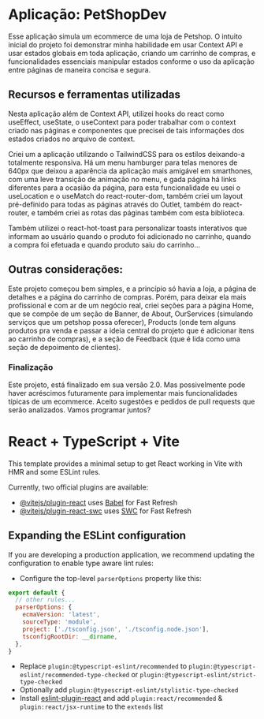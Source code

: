 # Aplicação: PetShopDev

Esse aplicação simula um ecommerce de uma loja de Petshop. O intuito inicial do projeto foi demonstrar minha habilidade em usar Context API e usar estados globais em toda aplicação, criando um carrinho de compras, e funcionalidades essenciais manipular estados conforme o uso da aplicação entre páginas de maneira concisa e segura.

## Recursos e ferramentas utilizadas

Nesta aplicação além de Context API, utilizei hooks do react como useEffect, useState, o useContext para poder trabalhar com o context criado nas páginas e componentes que precisei de tais informações dos estados criados no arquivo de context.

Criei um a aplicação utilizando o TailwindCSS para os estilos deixando-a totalmente responsiva. Há um menu hamburger para telas menores de 640px que deixou a aparência da aplicação mais amigável em smarthones, com uma leve transição de animação no menu, e gada página há links diferentes para a ocasião da página, para esta funcionalidade eu usei o useLocation e o useMatch do react-router-dom, também criei um layout pré-definido para todas as páginas através do Outlet, também do react-router, e também criei as rotas das páginas também com esta biblioteca.

Também utilizei o react-hot-toast para personalizar toasts interativos que informam ao usuário quando o produto foi adicionado no carrinho, quando a compra foi efetuada e quando produto saiu do carrinho...

## Outras considerações:

Este projeto começou bem simples, e a princípio só havia a loja, a página de detalhes e a página do carrinho de compras. Porém, para deixar ela mais profissional e com ar de um negócio real, criei seções para a página Home, que se compõe de um seção de Banner, de About, OurServices (simulando serviços que um petshop possa oferecer), Products (onde tem alguns produtos pra venda e passar a ideia central do projeto que é adicionar itens ao carrinho de compras), e a seção de Feedback (que é lida como uma seção de depoimento de clientes).

### Finalização

Este projeto, está finalizado em sua versão 2.0. Mas possivelmente pode haver acréscimos futuramente para implementar mais funcionalidades típicas de um ecommerce. Aceito sugestões e pedidos de pull requests que serão analizados. Vamos programar juntos?

# React + TypeScript + Vite

This template provides a minimal setup to get React working in Vite with HMR and some ESLint rules.

Currently, two official plugins are available:

- [@vitejs/plugin-react](https://github.com/vitejs/vite-plugin-react/blob/main/packages/plugin-react/README.md) uses [Babel](https://babeljs.io/) for Fast Refresh
- [@vitejs/plugin-react-swc](https://github.com/vitejs/vite-plugin-react-swc) uses [SWC](https://swc.rs/) for Fast Refresh

## Expanding the ESLint configuration

If you are developing a production application, we recommend updating the configuration to enable type aware lint rules:

- Configure the top-level `parserOptions` property like this:

```js
export default {
  // other rules...
  parserOptions: {
    ecmaVersion: 'latest',
    sourceType: 'module',
    project: ['./tsconfig.json', './tsconfig.node.json'],
    tsconfigRootDir: __dirname,
  },
}
```

- Replace `plugin:@typescript-eslint/recommended` to `plugin:@typescript-eslint/recommended-type-checked` or `plugin:@typescript-eslint/strict-type-checked`
- Optionally add `plugin:@typescript-eslint/stylistic-type-checked`
- Install [eslint-plugin-react](https://github.com/jsx-eslint/eslint-plugin-react) and add `plugin:react/recommended` & `plugin:react/jsx-runtime` to the `extends` list
